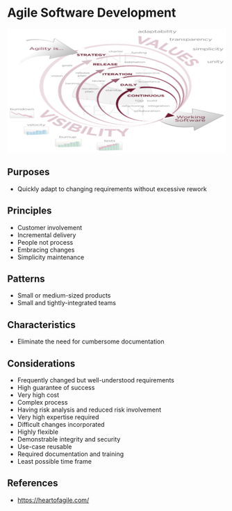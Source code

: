 # Agile Software Development

![](agile01.png)

## Purposes

- Quickly adapt to changing requirements without excessive rework

## Principles

- Customer involvement
- Incremental delivery
- People not process
- Embracing changes
- Simplicity maintenance

## Patterns

- Small or medium-sized products
- Small and tightly-integrated teams

## Characteristics

- Eliminate the need for cumbersome documentation

## Considerations

- Frequently changed but well-understood requirements
- High guarantee of success
- Very high cost
- Complex process
- Having risk analysis and reduced risk involvement 
- Very high expertise required
- Difficult changes incorporated
- Highly flexible
- Demonstrable integrity and security
- Use-case reusable
- Required documentation and training
- Least possible time frame

## References

- https://heartofagile.com/
